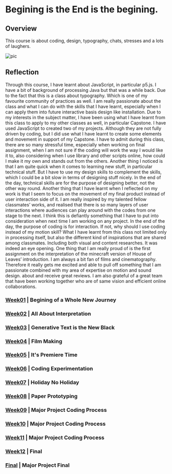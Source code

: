 # Begining is the End is the begining. 
## Overview 

This course is about coding, design, typography, chats, stresses and a lots of laughers. 


![pic](https://wwsiyang.github.io/CODEWORD/SKO/images/dp.gif)


## Reflection

Through this course, I have learnt about JavaScript, in particular p5.js. I have a bit of background of processing Java but that was a while back. Due to the fact that this is a class about typography. Which is one of my favourite community of practices as well. I am really passionate about the class and what I can do with the skills that I have learnt, especially when I can apply them into future interactive basis design like installation. Due to my interests in the subject matter, I have been using what I have learnt from this class to apply to my other classes as well, in particular Capstone. I have used JavaScript to created two of my projects. Although they are not fully driven by coding, but I did use what I have learnt to create some elements and movement in support of my Capstone. I have to admit during this class, there are so many stressful time, especially when working on final assignment, when I am not sure if the coding will work the way I would like it to, also considering when I use library and other scripts online, how could I make it my own and stands out from the others. Another thing I noticed is that I am quite quick when it comes to learning new stuff, in particular technical stuff. But I have to use my design skills to complement the skills, which I could be a bit slow in terms of designing stuff nicely. In the end of the day, technical skills are for the purpose of designing better, not the other way round. Another thing that I have learnt when I reflected on my work is that I seem to focus on the movement of my final product instead of user interaction side of it. I am really inspired by my talented fellow classmates’ works, and realised that there is so many layers of user interactions where audiences can play around with the codes from one stage to the next. I think this is defiantly something that I have to put into consideration when next time I am working on any project. In the end of the day, the purpose of coding is for interaction. If not, why should I use coding instead of my motion skill? What I have learnt from this class not limited only in processing itself, but also the different kind of inspirations that are shared among classmates. Including both visual and content researches. It was indeed an eye opening. One thing that I am really proud of is the first assignment on the interpretation of the minecraft version of House of Leaves’ introduction. I am always a bit fan of films and cinematography. Therefore it really gets me excited and able to pull off something that I am passionate combined with my area of expertise on motion and sound design. about and receive great reviews. I am also grateful of a great team that have been working together who are of same vision and efficient online collaborations.

### [Week01](https://github.com/WWsiyang/CODEWORD/tree/master/SKO/Week_01) | Begining of a Whole New Journey

### [Week02](https://github.com/WWsiyang/CODEWORD/tree/master/SKO/Week_02) | All About Interpretation

### [Week03](https://github.com/WWsiyang/CODEWORD/tree/master/SKO/Week_03) | Generative Text is the New Black

### [Week04](https://github.com/WWsiyang/CODEWORD/tree/master/SKO/Week_04) | Film Making

### [Week05](https://github.com/WWsiyang/CODEWORD/tree/master/SKO/Week_05) | It's Premiere Time

### [Week06](https://github.com/WWsiyang/CODEWORD/tree/master/SKO/Week_06) | Coding Experimentation

### [Week07](https://github.com/WWsiyang/CODEWORD/tree/master/SKO/Week_07) | Holiday No Holiday

### [Week08](https://github.com/WWsiyang/CODEWORD/tree/master/SKO/Week_08) | Paper Prototyping

### [Week09](https://github.com/WWsiyang/CODEWORD/tree/master/SKO/Week_09) | Major Project Coding Process

### [Week10](https://github.com/WWsiyang/CODEWORD/tree/master/SKO/Week_10) | Major Project Coding Process

### [Week11](https://github.com/WWsiyang/CODEWORD/tree/master/SKO/Week_11) | Major Project Coding Process

### [Week12](https://github.com/WWsiyang/CODEWORD/tree/master/SKO/Week_12) | Final

### [Final](https://wwsiyang.github.io/CODEWORD/SKO/Final_Assignment/Textparticle_151020_rain_1/) | Major Project Final
